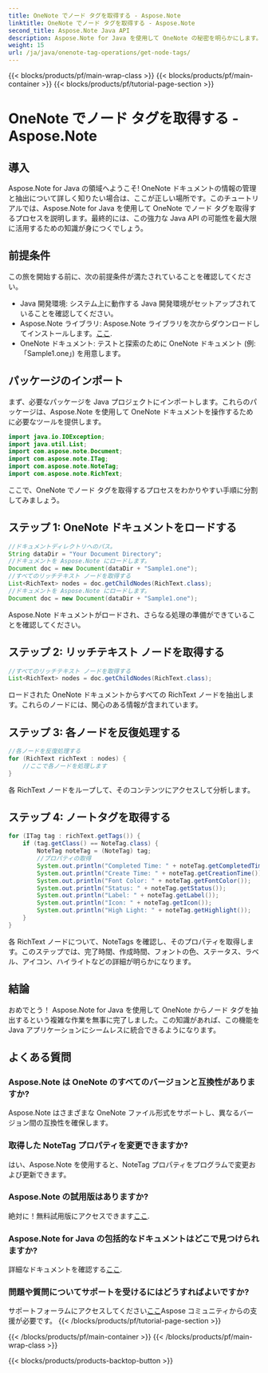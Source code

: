 ```yaml
---
title: OneNote でノード タグを取得する - Aspose.Note
linktitle: OneNote でノード タグを取得する - Aspose.Note
second_title: Aspose.Note Java API
description: Aspose.Note for Java を使用して OneNote の秘密を明らかにします。このガイドを使用すると、ノード タグを簡単に抽出できるようになります。文書操作の未来に飛び込みましょう!
weight: 15
url: /ja/java/onenote-tag-operations/get-node-tags/
---
```


{{< blocks/products/pf/main-wrap-class >}}
{{< blocks/products/pf/main-container >}}
{{< blocks/products/pf/tutorial-page-section >}}

# OneNote でノード タグを取得する - Aspose.Note

## 導入
Aspose.Note for Java の領域へようこそ! OneNote ドキュメントの情報の管理と抽出について詳しく知りたい場合は、ここが正しい場所です。このチュートリアルでは、Aspose.Note for Java を使用して OneNote でノード タグを取得するプロセスを説明します。最終的には、この強力な Java API の可能性を最大限に活用するための知識が身につくでしょう。
## 前提条件
この旅を開始する前に、次の前提条件が満たされていることを確認してください。
- Java 開発環境: システム上に動作する Java 開発環境がセットアップされていることを確認してください。
-  Aspose.Note ライブラリ: Aspose.Note ライブラリを次からダウンロードしてインストールします。[ここ](https://releases.aspose.com/note/java/).
- OneNote ドキュメント: テストと探索のために OneNote ドキュメント (例: 「Sample1.one」) を用意します。
## パッケージのインポート
まず、必要なパッケージを Java プロジェクトにインポートします。これらのパッケージは、Aspose.Note を使用して OneNote ドキュメントを操作するために必要なツールを提供します。
```java
import java.io.IOException;
import java.util.List;
import com.aspose.note.Document;
import com.aspose.note.ITag;
import com.aspose.note.NoteTag;
import com.aspose.note.RichText;
```
ここで、OneNote でノード タグを取得するプロセスをわかりやすい手順に分割してみましょう。
## ステップ 1: OneNote ドキュメントをロードする
```java
//ドキュメントディレクトリへのパス。
String dataDir = "Your Document Directory";
//ドキュメントを Aspose.Note にロードします。
Document doc = new Document(dataDir + "Sample1.one");
//すべてのリッチテキスト ノードを取得する
List<RichText> nodes = doc.getChildNodes(RichText.class);
//ドキュメントを Aspose.Note にロードします。
Document doc = new Document(dataDir + "Sample1.one");
```
Aspose.Note ドキュメントがロードされ、さらなる処理の準備ができていることを確認してください。
## ステップ 2: リッチテキスト ノードを取得する
```java
//すべてのリッチテキスト ノードを取得する
List<RichText> nodes = doc.getChildNodes(RichText.class);
```
ロードされた OneNote ドキュメントからすべての RichText ノードを抽出します。これらのノードには、関心のある情報が含まれています。
## ステップ 3: 各ノードを反復処理する
```java
//各ノードを反復処理する
for (RichText richText : nodes) {
    //ここで各ノードを処理します
}
```
各 RichText ノードをループして、そのコンテンツにアクセスして分析します。
## ステップ 4: ノートタグを取得する
```java
for (ITag tag : richText.getTags()) {
    if (tag.getClass() == NoteTag.class) {
        NoteTag noteTag = (NoteTag) tag;
        //プロパティの取得
        System.out.println("Completed Time: " + noteTag.getCompletedTime());
        System.out.println("Create Time: " + noteTag.getCreationTime());
        System.out.println("Font Color: " + noteTag.getFontColor());
        System.out.println("Status: " + noteTag.getStatus());
        System.out.println("Label: " + noteTag.getLabel());
        System.out.println("Icon: " + noteTag.getIcon());
        System.out.println("High Light: " + noteTag.getHighlight());
    }
}
```
各 RichText ノードについて、NoteTags を確認し、そのプロパティを取得します。このステップでは、完了時間、作成時間、フォントの色、ステータス、ラベル、アイコン、ハイライトなどの詳細が明らかになります。
## 結論
おめでとう！ Aspose.Note for Java を使用して OneNote からノード タグを抽出するという複雑な作業を無事に完了しました。この知識があれば、この機能を Java アプリケーションにシームレスに統合できるようになります。
## よくある質問
### Aspose.Note は OneNote のすべてのバージョンと互換性がありますか?
Aspose.Note はさまざまな OneNote ファイル形式をサポートし、異なるバージョン間の互換性を確保します。
### 取得した NoteTag プロパティを変更できますか?
はい、Aspose.Note を使用すると、NoteTag プロパティをプログラムで変更および更新できます。
### Aspose.Note の試用版はありますか?
絶対に！無料試用版にアクセスできます[ここ](https://releases.aspose.com/).
### Aspose.Note for Java の包括的なドキュメントはどこで見つけられますか?
詳細なドキュメントを確認する[ここ](https://reference.aspose.com/note/java/).
### 問題や質問についてサポートを受けるにはどうすればよいですか?
サポートフォーラムにアクセスしてください[ここ](https://forum.aspose.com/c/note/28)Aspose コミュニティからの支援が必要です。
{{< /blocks/products/pf/tutorial-page-section >}}

{{< /blocks/products/pf/main-container >}}
{{< /blocks/products/pf/main-wrap-class >}}

{{< blocks/products/products-backtop-button >}}
